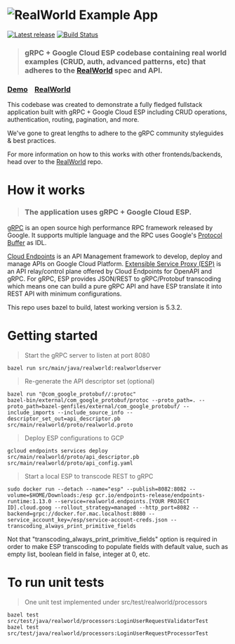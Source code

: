 # ![RealWorld Example App](logo.png)

[![Latest release](https://img.shields.io/github/v/release/godspeedchu/grpc-realworld-example.svg)](https://github.com/godspeedchu/grpc-realworld-example/releases/latest)
[![Build Status](https://travis-ci.org/godspeedchu/grpc-realworld-example.svg?branch=master)](https://travis-ci.org/godspeedchu/grpc-realworld-example)

> ### gRPC + Google Cloud ESP codebase containing real world examples (CRUD, auth, advanced patterns, etc) that adheres to the [RealWorld](https://github.com/gothinkster/realworld) spec and API.


### [Demo](https://github.com/gothinkster/realworld)&nbsp;&nbsp;&nbsp;&nbsp;[RealWorld](https://github.com/gothinkster/realworld)


This codebase was created to demonstrate a fully fledged fullstack application built with gRPC + Google Cloud ESP including CRUD operations, authentication, routing, pagination, and more.

We've gone to great lengths to adhere to the gRPC community styleguides & best practices.

For more information on how to this works with other frontends/backends, head over to the [RealWorld](https://github.com/gothinkster/realworld) repo.


# How it works

> ### The application uses gRPC + Google Cloud ESP.

[gRPC](https://grpc.io/) is an open source high performance RPC framework released by Google. It supports multiple language and the RPC uses Google's [Protocol Buffer](https://developers.google.com/protocol-buffers/) as IDL.

[Cloud Endpoints](https://cloud.google.com/endpoints/) is an API Management framework to develop, deploy and manage APIs on Google Cloud Platform. [Extensible Service Proxy (ESP)](https://cloud.google.com/endpoints/docs/frameworks/frameworks-extensible-service-proxy) is an API relay/control plane offered by Cloud Endpoints for OpenAPI and gRPC. For gRPC, ESP provides JSON/REST to gRPC/Protobuf transcoding which means one can build a pure gRPC API and have ESP translate it into REST API with minimum configurations.

This repo uses bazel to build, latest working version is 5.3.2.

# Getting started

> Start the gRPC server to listen at port 8080

```shell
bazel run src/main/java/realworld:realworldserver
```

> Re-generate the API descriptor set (optional)

```shell
bazel run "@com_google_protobuf//:protoc"
bazel-bin/external/com_google_protobuf/protoc --proto_path=. --proto_path=bazel-genfiles/external/com_google_protobuf/ --include_imports --include_source_info --descriptor_set_out=api_descriptor.pb src/main/realworld/proto/realworld.proto
```

> Deploy ESP configurations to GCP

```shell
gcloud endpoints services deploy src/main/realworld/proto/api_descriptor.pb src/main/realworld/proto/api_config.yaml
```

> Start a local ESP to transcode REST to gRPC

```shell
sudo docker run --detach --name="esp" --publish=8082:8082 --volume=$HOME/Downloads:/esp gcr.io/endpoints-release/endpoints-runtime:1.13.0 --service=realworld.endpoints.[YOUR PROJECT ID].cloud.goog --rollout_strategy=managed --http_port=8082 --backend=grpc://docker.for.mac.localhost:8080 --service_account_key=/esp/service-account-creds.json --transcoding_always_print_primitive_fields
```

Not that "transcoding_always_print_primitive_fields" option is required in order to make ESP transcoding to populate fields with default value, such as empty list, boolean field in false, integer at 0, etc.

# To run unit tests

> One unit test implemented under src/test/realworld/processors

```shell
bazel test src/test/java/realworld/processors:LoginUserRequestValidatorTest
bazel test src/test/java/realworld/processors:LoginUserRequestProcessorTest
```

